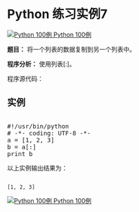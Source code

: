 Python 练习实例7
============

 [![Python 100例](../images/up.gif)
 Python 100例](python-100-examples.html)


 **题目：** 将一个列表的数据复制到另一个列表中。

 **程序分析：** 使用列表[:]。

 程序源代码：

  实例
--

 <pre>

#!/usr/bin/python
# -*- coding: UTF-8 -*-
a = [1, 2, 3]
b = a[:]
print b
</pre>

 以上实例输出结果为：


```

[1, 2, 3]

```

[![Python 100例](../images/up.gif)
 Python 100例](python-100-examples.html)
